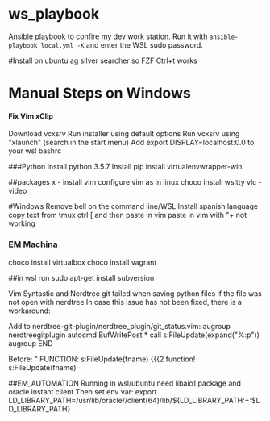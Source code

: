# ws_playbook
Ansible playbook to confire my dev work station. 
Run it with `ansible-playbook local.yml -K` and enter the WSL sudo password.

#Install on ubuntu
ag silver searcher so FZF Ctrl+t works

# Manual Steps on Windows

#### Fix Vim xClip
Download vcxsrv
Run installer using default options
Run vcxsrv using "xlaunch" (search in the start menu)
Add export DISPLAY=localhost:0.0 to your wsl bashrc

###Python
Install python 3.5.7
Install pip install virtualenvwrapper-win

##packages
x - install vim
configure vim as in linux
choco install wsltty
vlc -video

#Windows
Remove bell on the command line/WSL
Install spanish language
copy text from tmux ctrl [ and then paste in vim
paste in vim with "+ not working


### EM Machina
choco install virtualbox
choco install vagrant

##in wsl run
sudo apt-get install  subversion


Vim
Syntastic and Nerdtree git failed when saving python files if the file was not open with nerdtree
In case this issue has not been fixed, there is a workaround:

Add to nerdtree-git-plugin/nerdtree_plugin/git_status.vim:
augroup nerdtreegitplugin
    autocmd BufWritePost * call s:FileUpdate(expand("%:p"))
augroup END

Before:
" FUNCTION: s:FileUpdate(fname) {{{2
function! s:FileUpdate(fname)



##EM_AUTOMATION
Running in wsl/ubuntu need libaio1 package and oracle instant client
Then set env var:
export LD_LIBRARY_PATH=/usr/lib/oracle/<version>/client(64)/lib/${LD_LIBRARY_PATH:+:$LD_LIBRARY_PATH}



